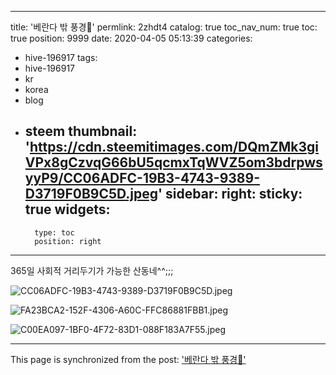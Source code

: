 
---
title: '베란다 밖 풍경🌸'
permlink: 2zhdt4
catalog: true
toc_nav_num: true
toc: true
position: 9999
date: 2020-04-05 05:13:39
categories:
- hive-196917
tags:
- hive-196917
- kr
- korea
- blog
- steem
thumbnail: 'https://cdn.steemitimages.com/DQmZMk3giVPx8gCzvqG66bU5qcmxTqWVZ5om3bdrpwsyyP9/CC06ADFC-19B3-4743-9389-D3719F0B9C5D.jpeg'
sidebar:
    right:
        sticky: true
widgets:
    -
        type: toc
        position: right
---


365일 사회적 거리두기가 가능한 산동네^^;;;

![CC06ADFC-19B3-4743-9389-D3719F0B9C5D.jpeg](https://cdn.steemitimages.com/DQmZMk3giVPx8gCzvqG66bU5qcmxTqWVZ5om3bdrpwsyyP9/CC06ADFC-19B3-4743-9389-D3719F0B9C5D.jpeg)

![FA23BCA2-152F-4306-A60C-FFC86881FBB1.jpeg](https://cdn.steemitimages.com/DQmVhCbzMqyZ3pECoES1jEufNvZcsyLrTh4VqusL7NCfXxT/FA23BCA2-152F-4306-A60C-FFC86881FBB1.jpeg)

![C00EA097-1BF0-4F72-83D1-088F183A7F55.jpeg](https://cdn.steemitimages.com/DQmbpk2b2t7empLxWaGZyoe7aZEjb89JyB3GkB9VFxqN67v/C00EA097-1BF0-4F72-83D1-088F183A7F55.jpeg)

- - -

This page is synchronized from the post: ['베란다 밖 풍경🌸'](https://steemit.com/@loveecho/2zhdt4)
